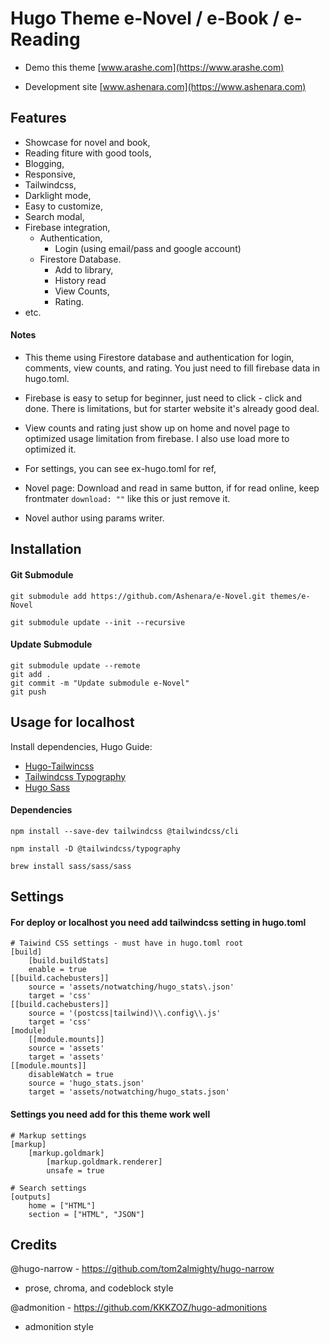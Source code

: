 # Hugo Theme e-Novel / e-Book / e-Reading
- Demo this theme [www.arashe.com](https://www.arashe.com)

- Development site [www.ashenara.com](https://www.ashenara.com)

## Features
- Showcase for novel and book,
- Reading fiture with good tools,
- Blogging,
- Responsive,
- Tailwindcss,
- Darklight mode,
- Easy to customize,
- Search modal,
- Firebase integration,
    - Authentication,
        - Login (using email/pass and google account)
    - Firestore Database.
        - Add to library,
        - History read
        - View Counts,
        - Rating.
- etc.

#### Notes
- This theme using Firestore database and authentication for login, comments, view counts, and rating. You just need to fill firebase data in hugo.toml.

- Firebase is easy to setup for beginner, just need to click - click and done. There is limitations, but for starter website it's already good deal.

- View counts and rating just show up on home and novel page to optimized usage limitation from firebase. I also use load more to optimized it.

- For settings, you can see ex-hugo.toml for ref,

- Novel page: Download and read in same button, if for read online, keep frontmater `download: ""` like this or just remove it.

-  Novel author using params writer.

## Installation

#### Git Submodule
    git submodule add https://github.com/Ashenara/e-Novel.git themes/e-Novel

    git submodule update --init --recursive
    
#### Update Submodule
    git submodule update --remote
    git add .
    git commit -m "Update submodule e-Novel"
    git push
    
## Usage for localhost
Install dependencies, 
Hugo Guide: 
- [Hugo-Tailwincss](https://gohugo.io/functions/css/tailwindcss/)
- [Tailwindcss Typography](https://github.com/tailwindlabs/tailwindcss-typography)
- [Hugo Sass](https://gohugo.io/functions/css/sass/)

#### Dependencies
    npm install --save-dev tailwindcss @tailwindcss/cli

    npm install -D @tailwindcss/typography

    brew install sass/sass/sass

## Settings

#### For deploy or localhost you need add tailwindcss setting in hugo.toml
    # Taiwind CSS settings - must have in hugo.toml root
    [build]
        [build.buildStats]
        enable = true
    [[build.cachebusters]]
        source = 'assets/notwatching/hugo_stats\.json'
        target = 'css'
    [[build.cachebusters]]
        source = '(postcss|tailwind)\\.config\\.js'
        target = 'css'
    [module]
        [[module.mounts]]
        source = 'assets'
        target = 'assets'
    [[module.mounts]]
        disableWatch = true
        source = 'hugo_stats.json'
        target = 'assets/notwatching/hugo_stats.json'
    

#### Settings you need add for this theme work well
    # Markup settings
    [markup]
        [markup.goldmark]
            [markup.goldmark.renderer]
            unsafe = true

    # Search settings
    [outputs]
        home = ["HTML"]
        section = ["HTML", "JSON"]

## Credits
@hugo-narrow - https://github.com/tom2almighty/hugo-narrow
- prose, chroma, and codeblock style

@admonition - https://github.com/KKKZOZ/hugo-admonitions
- admonition style